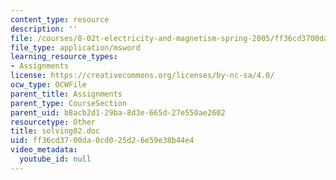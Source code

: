 ```yaml
---
content_type: resource
description: ''
file: /courses/8-02t-electricity-and-magnetism-spring-2005/ff36cd3700da0cd025d26e59e38b44e4_solving02.doc
file_type: application/msword
learning_resource_types:
- Assignments
license: https://creativecommons.org/licenses/by-nc-sa/4.0/
ocw_type: OCWFile
parent_title: Assignments
parent_type: CourseSection
parent_uid: b8acb2d1-29ba-8d3e-665d-27e550ae2602
resourcetype: Other
title: solving02.doc
uid: ff36cd37-00da-0cd0-25d2-6e59e38b44e4
video_metadata:
  youtube_id: null
---
```

